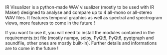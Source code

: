IR Visualizer is a python-made WAV visualizer (mostly to be used with IR Maker) designed to analyse and compare up to 4 all-mono or all-stereo WAV files.
It features temporal graphics as well as spectral and spectrogram views, more features to come in the future !

If you want to use it, you will need to install the modules contained in the requirements.txt file (mostly numpy, scipy, PyQt5, PyQt6, pyqtgraph and soundfile, other ones are mostly built-in).
Further details and informations are to come in the future !
